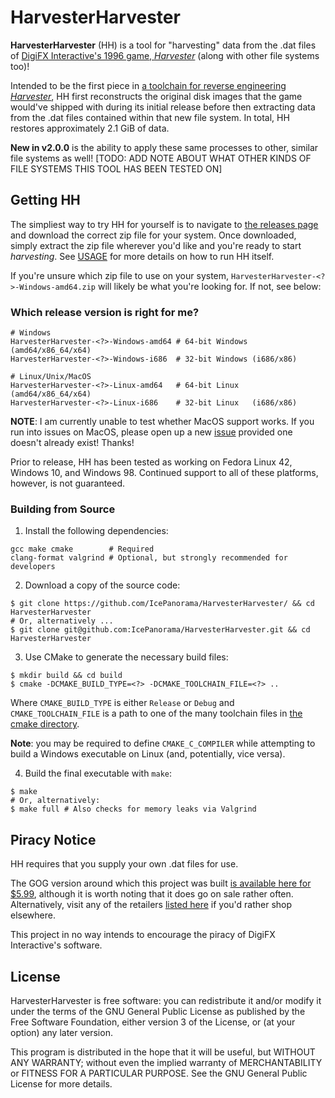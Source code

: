# HarvesterHarvester

**HarvesterHarvester** (HH) is a tool for "harvesting" data from the .dat files of [DigiFX Interactive's 1996 game, *Harvester*](https://en.wikipedia.org/wiki/Harvester_(video_game)) (along with other file systems too)!

Intended to be the first piece in [a toolchain for reverse engineering *Harvester*](https://segfaulteddreams.neocities.org/projects/openharvester/), HH first reconstructs the original disk images that the game would've shipped with during its initial release before then extracting data from the .dat files contained within that new file system. In total, HH restores approximately 2.1 GiB of data.

**New in v2.0.0** is the ability to apply these same processes to other, similar file systems as well! \[TODO: ADD NOTE ABOUT WHAT OTHER KINDS OF FILE SYSTEMS THIS TOOL HAS BEEN TESTED ON]

## Getting HH

The simpliest way to try HH for yourself is to navigate to [the releases page](https://github.com/IcePanorama/HarvesterHarvester/releases/latest) and download the correct zip file for your system. Once downloaded, simply extract the zip file wherever you'd like and you're ready to start *harvesting*. See [USAGE]() for more details on how to run HH itself.

If you're unsure which zip file to use on your system, `HarvesterHarvester-<?>-Windows-amd64.zip` will likely be what you're looking for. If not, see below:

### Which release version is right for me?

```
# Windows
HarvesterHarvester-<?>-Windows-amd64 # 64-bit Windows (amd64/x86_64/x64)
HarvesterHarvester-<?>-Windows-i686  # 32-bit Windows (i686/x86)

# Linux/Unix/MacOS
HarvesterHarvester-<?>-Linux-amd64   # 64-bit Linux   (amd64/x86_64/x64)
HarvesterHarvester-<?>-Linux-i686    # 32-bit Linux   (i686/x86)
```

**NOTE**: I am currently unable to test whether MacOS support works. If you run into issues on MacOS, please open up a new [issue](https://github.com/IcePanorama/HarvesterHarvester/issues) provided one doesn't already exist! Thanks!

Prior to release, HH has been tested as working on Fedora Linux 42, Windows 10, and Windows 98. Continued support to all of these platforms, however, is not guaranteed.

### Building from Source

1. Install the following dependencies:

```
gcc make cmake        # Required
clang-format valgrind # Optional, but strongly recommended for developers
```

2. Download a copy of the source code:

```
$ git clone https://github.com/IcePanorama/HarvesterHarvester/ && cd HarvesterHarvester
# Or, alternatively ...
$ git clone git@github.com:IcePanorama/HarvesterHarvester.git && cd HarvesterHarvester
```

3. Use CMake to generate the necessary build files:

```
$ mkdir build && cd build
$ cmake -DCMAKE_BUILD_TYPE=<?> -DCMAKE_TOOLCHAIN_FILE=<?> ..
```

Where `CMAKE_BUILD_TYPE` is either `Release` or `Debug` and `CMAKE_TOOLCHAIN_FILE` is a path to one of the many toolchain files in [the cmake directory](./.cmake).

**Note**: you may be required to define `CMAKE_C_COMPILER` while attempting to build a Windows executable on Linux (and, potentially, vice versa).

4. Build the final executable with `make`:

```
$ make
# Or, alternatively:
$ make full # Also checks for memory leaks via Valgrind
```

## Piracy Notice

HH requires that you supply your own .dat files for use.

The GOG version around which this project was built [is available here for $5.99](https://www.gog.com/en/game/harvester), although it is worth noting that it does go on sale rather often. Alternatively, visit any of the retailers [listed here](https://isthereanydeal.com/game/harvester/info/) if you'd rather shop elsewhere.

This project in no way intends to encourage the piracy of DigiFX Interactive's software.

## License

HarvesterHarvester is free software: you can redistribute it and/or modify it under the terms of the GNU General Public License as published by the Free Software Foundation, either version 3 of the License, or (at your option) any later version.

This program is distributed in the hope that it will be useful, but WITHOUT ANY WARRANTY; without even the implied warranty of MERCHANTABILITY or FITNESS FOR A PARTICULAR PURPOSE.  See the GNU General Public License for more details.

